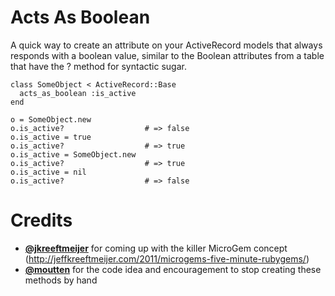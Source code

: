 # Acts As Boolean

A quick way to create an attribute on your ActiveRecord models that always responds with a boolean value, similar to the Boolean attributes from a table that have the ? method for syntactic sugar.

    class SomeObject < ActiveRecord::Base
      acts_as_boolean :is_active
    end

    o = SomeObject.new
    o.is_active?                  # => false
    o.is_active = true
    o.is_active?                  # => true
    o.is_active = SomeObject.new
    o.is_active?                  # => true
    o.is_active = nil 
    o.is_active?                  # => false

# Credits

* **[@jkreeftmeijer](http://twitter.com/jkreeftmeijer)** for coming up with the killer MicroGem concept<br/> (http://jeffkreeftmeijer.com/2011/microgems-five-minute-rubygems/)
* **[@moutten](http://twitter.com/moutten)** for the code idea and encouragement to stop creating these methods by hand